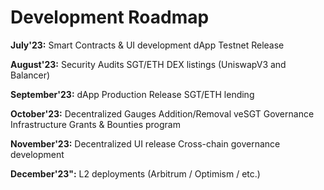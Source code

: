 # Development Roadmap

**July'23:** Smart Contracts & UI development dApp Testnet Release

**August'23:** Security Audits SGT/ETH DEX listings (UniswapV3 and Balancer)

**September'23:** dApp Production Release SGT/ETH lending

**October'23:** Decentralized Gauges Addition/Removal veSGT Governance Infrastructure Grants & Bounties program

**November'23:** Decentralized UI release Cross-chain governance development

**December'23":** L2 deployments (Arbitrum / Optimism / etc.)
